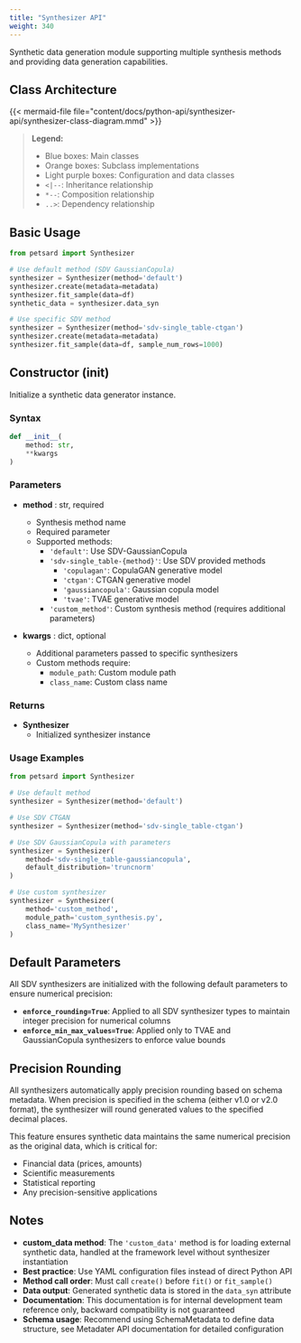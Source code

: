 ```yaml
---
title: "Synthesizer API"
weight: 340
---
```


Synthetic data generation module supporting multiple synthesis methods and providing data generation capabilities.

## Class Architecture

{{< mermaid-file file="content/docs/python-api/synthesizer-api/synthesizer-class-diagram.mmd" >}}

> **Legend:**
> - Blue boxes: Main classes
> - Orange boxes: Subclass implementations
> - Light purple boxes: Configuration and data classes
> - `<|--`: Inheritance relationship
> - `*--`: Composition relationship
> - `..>`: Dependency relationship

## Basic Usage

```python
from petsard import Synthesizer

# Use default method (SDV GaussianCopula)
synthesizer = Synthesizer(method='default')
synthesizer.create(metadata=metadata)
synthesizer.fit_sample(data=df)
synthetic_data = synthesizer.data_syn

# Use specific SDV method
synthesizer = Synthesizer(method='sdv-single_table-ctgan')
synthesizer.create(metadata=metadata)
synthesizer.fit_sample(data=df, sample_num_rows=1000)
```

## Constructor (__init__)

Initialize a synthetic data generator instance.

### Syntax

```python
def __init__(
    method: str,
    **kwargs
)
```

### Parameters

- **method** : str, required
    - Synthesis method name
    - Required parameter
    - Supported methods:
        - `'default'`: Use SDV-GaussianCopula
        - `'sdv-single_table-{method}'`: Use SDV provided methods
            - `'copulagan'`: CopulaGAN generative model
            - `'ctgan'`: CTGAN generative model
            - `'gaussiancopula'`: Gaussian copula model
            - `'tvae'`: TVAE generative model
        - `'custom_method'`: Custom synthesis method (requires additional parameters)

- **kwargs** : dict, optional
    - Additional parameters passed to specific synthesizers
    - Custom methods require:
        - `module_path`: Custom module path
        - `class_name`: Custom class name

### Returns

- **Synthesizer**
    - Initialized synthesizer instance

### Usage Examples

```python
from petsard import Synthesizer

# Use default method
synthesizer = Synthesizer(method='default')

# Use SDV CTGAN
synthesizer = Synthesizer(method='sdv-single_table-ctgan')

# Use SDV GaussianCopula with parameters
synthesizer = Synthesizer(
    method='sdv-single_table-gaussiancopula',
    default_distribution='truncnorm'
)

# Use custom synthesizer
synthesizer = Synthesizer(
    method='custom_method',
    module_path='custom_synthesis.py',
    class_name='MySynthesizer'
)
```

## Default Parameters

All SDV synthesizers are initialized with the following default parameters to ensure numerical precision:

- **`enforce_rounding=True`**: Applied to all SDV synthesizer types to maintain integer precision for numerical columns
- **`enforce_min_max_values=True`**: Applied only to TVAE and GaussianCopula synthesizers to enforce value bounds

## Precision Rounding

All synthesizers automatically apply precision rounding based on schema metadata. When precision is specified in the schema (either v1.0 or v2.0 format), the synthesizer will round generated values to the specified decimal places.

This feature ensures synthetic data maintains the same numerical precision as the original data, which is critical for:
- Financial data (prices, amounts)
- Scientific measurements
- Statistical reporting
- Any precision-sensitive applications

## Notes

- **custom_data method**: The `'custom_data'` method is for loading external synthetic data, handled at the framework level without synthesizer instantiation
- **Best practice**: Use YAML configuration files instead of direct Python API
- **Method call order**: Must call `create()` before `fit()` or `fit_sample()`
- **Data output**: Generated synthetic data is stored in the `data_syn` attribute
- **Documentation**: This documentation is for internal development team reference only, backward compatibility is not guaranteed
- **Schema usage**: Recommend using SchemaMetadata to define data structure, see Metadater API documentation for detailed configuration